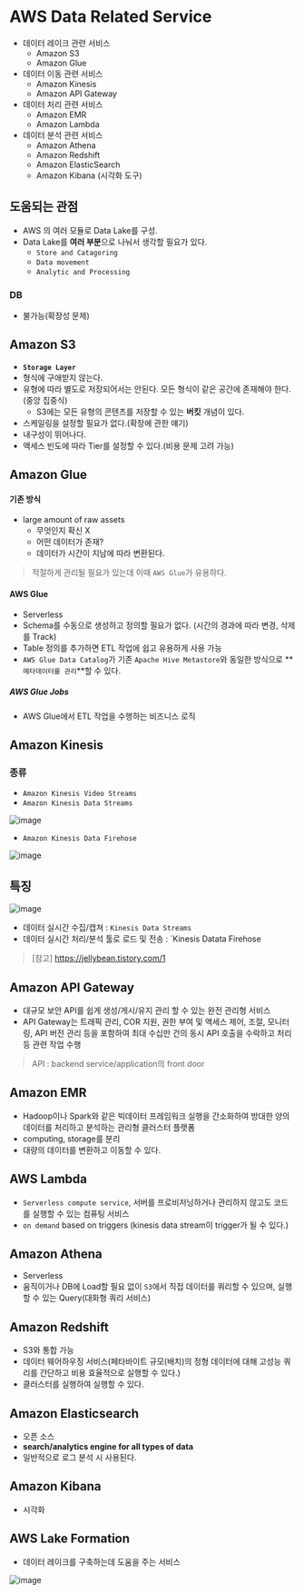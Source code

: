 # AWS Data Related Service
- 데이터 레이크 관련 서비스
  - Amazon S3
  - Amazon Glue
- 데이터 이동 관련 서비스
  - Amazon Kinesis
  - Amazon API Gateway
- 데이터 처리 관련 서비스
  - Amazon EMR
  - Amazon Lambda
- 데이터 분석 관련 서비스
  - Amazon Athena
  - Amazon Redshift
  - Amazon ElasticSearch
  - Amazon Kibana (시각화 도구)

## 도움되는 관점
- AWS 의 여러 모듈로 Data Lake를 구성.
- Data Lake를 **여러 부분**으로 나눠서 생각할 필요가 있다.
  - `Store and Catagoring`
  - `Data movement`
  - `Analytic and Processing`

### DB
- 불가능(확장성 문제)

## Amazon S3 
- **`Storage Layer`**
- 형식에 구애받지 않는다.
- 유형에 따라 별도로 저장되어서는 안된다. 모든 형식이 같은 공간에 존재해야 한다.(중앙 집중식)
  - S3에는 모든 유형의 콘텐츠를 저장할 수 있는 **버킷** 개념이 있다.
- 스케일링을 설정할 필요가 없다.(확장에 관한 얘기)
- 내구성이 뛰어나다.
- 액세스 빈도에 따라 Tier를 설정할 수 있다.(비용 문제 고려 가능)

## Amazon Glue

#### 기존 방식

- large amount of raw assets
  - 무엇인지 확신 X
  - 어떤 데이터가 존재?
  - 데이터가 시간이 지남에 따라 변환된다.
> 적절하게 관리될 필요가 있는데 이때 `AWS Glue`가 유용하다.

#### AWS Glue
- Serverless
- Schema를 수동으로 생성하고 정의할 필요가 없다. (시간의 경과에 따라 변경, 삭제를 Track)
- Table 정의를 추가하면 ETL 작업에 쉽고 유용하게 사용 가능
- `AWS Glue Data Catalog`가 기존 `Apache Hive Metastore`와 동일한 방식으로 **`메타데이터를 관리`**할 수 있다.

##### AWS Glue Jobs   
- AWS Glue에서 ETL 작업을 수행하는 비즈니스 로직

## Amazon Kinesis

### 종류
- `Amazon Kinesis Video Streams`
- `Amazon Kinesis Data Streams`

![image](https://user-images.githubusercontent.com/43158502/138684346-57d171d4-a032-40d6-8ef1-170e7503e819.png)

- `Amazon Kinesis Data Firehose`

![image](https://user-images.githubusercontent.com/43158502/138684377-92c52b2c-68a2-448d-b350-05d182331c86.png)

## 특징

![image](https://user-images.githubusercontent.com/43158502/138684319-b9b54f35-b03d-43a4-a8ad-4f3cf8782c9f.png)

- 데이터 실시간 수집/캡쳐 : `Kinesis Data Streams`
- 데이터 실시간 처리/분석 툴로 로드 및 전송 : `Kinesis Datata Firehose

> [참고] https://jellybean.tistory.com/1

## Amazon API Gateway
- 대규모 보안 API를 쉽게 생성/게시/유지 관리 할 수 있는 완전 관리형 서비스
- API Gateway는 트래픽 관리, COR 지원, 권한 부여 및 액세스 제어, 조절, 모니터링, API 버전 관리 등을 포함하여 최대 수십만 건의 동시 API 호출을 수락하고 처리 등 관련 작업 수행

> API : backend service/application의 front door

## Amazon EMR

- Hadoop이나 Spark와 같은 빅데이터 프레임워크 실행을 간소화하여 방대한 양의 데이터를 처리하고 분석하는 관리형 클러스터 플랫폼
- computing, storage를 분리
- 대량의 데이터를 변환하고 이동할 수 있다.

## AWS Lambda

- `Serverless compute service`, 서버를 프로비저닝하거나 관리하지 않고도 코드를 실행할 수 있는 컴퓨팅 서비스
- `on demand` based on triggers (kinesis data stream이 trigger가 될 수 있다.)

## Amazon Athena

- Serverless
- 움직이거나 DB에 Load할 필요 없이 `S3`에서 직접 데이터를 쿼리할 수 있으며, 실행할 수 있는 Query(대화형 쿼리 서비스)

## Amazon Redshift

- S3와 통합 가능
- 데이터 웨어하우징 서비스(페타바이트 규모(배치)의 정형 데이터에 대해 고성능 쿼리를 간단하고 비용 효율적으로 실행할 수 있다.)
- 클러스터를 실행하여 실행할 수 있다.

## Amazon Elasticsearch
- 오픈 소스
- **search/analytics engine for all types of data**
- 일반적으로 로그 분석 시 사용된다.

## Amazon Kibana
- 시각화

## AWS Lake Formation
- 데이터 레이크를 구축하는데 도움을 주는 서비스

![image](https://user-images.githubusercontent.com/43158502/138705247-47278b14-58a1-4870-b743-93fa1949f92c.png)
